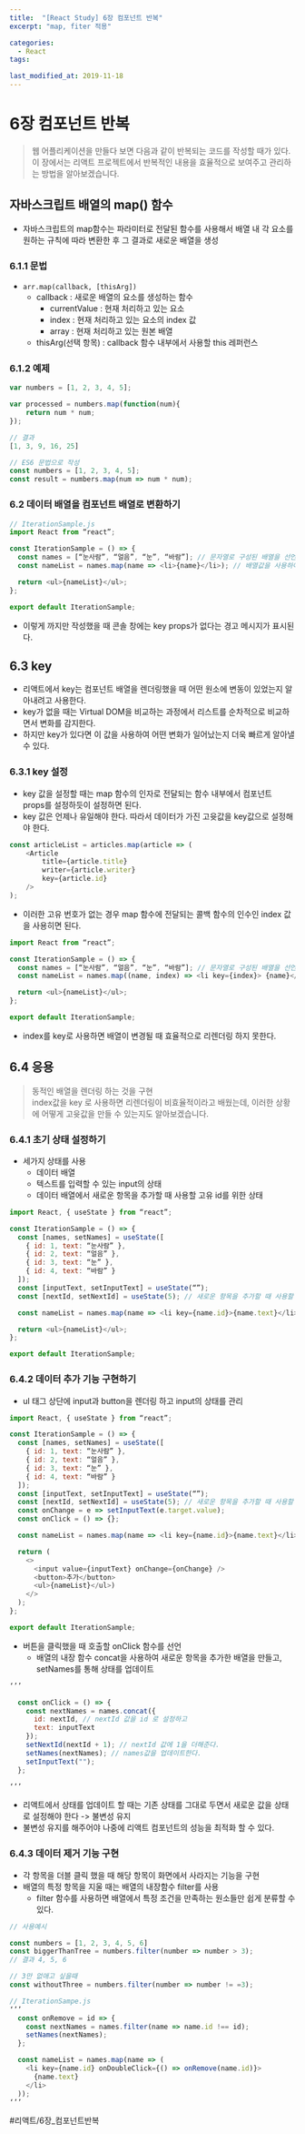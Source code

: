 ```yaml
---
title:  "[React Study] 6장 컴포넌트 반복"
excerpt: "map, fiter 적용"

categories:
  - React
tags:

last_modified_at: 2019-11-18
---
```


# 6장 컴포넌트 반복
> 웹 어플리케이션을 만들다 보면 다음과 같이 반복되는 코드를 작성할 때가 있다.  
> 이 장에서는 리액트 프로젝트에서 반복적인 내용을 효율적으로 보여주고 관리하는 방법을 알아보겠습니다.  

## 자바스크립트 배열의 map() 함수
* 자바스크립트의 map함수는 파라미터로 전달된 함수를 사용해서 배열 내 각 요소를 원하는 규칙에 따라 변환한 후 그 결과로 새로운 배열을 생성

### 6.1.1 문법
* `arr.map(callback, [thisArg])`
	* callback : 새로운 배열의 요소를 생성하는 함수
		- currentValue : 현재 처리하고 있는 요소
		- index : 현재 처리하고 있는 요소의 index 값
		- array : 현재 처리하고 있는 원본 배열
	- thisArg(선택 항목) : callback 함수 내부에서 사용할 this 레퍼런스

### 6.1.2 예제
```javascript
var numbers = [1, 2, 3, 4, 5];

var processed = numbers.map(function(num){
	return num * num;
});

// 결과
[1, 3, 9, 16, 25]

// ES6 문법으로 작성
const numbers = [1, 2, 3, 4, 5];
const result = numbers.map(num => num * num);
```



### 6.2 데이터 배열을 컴포넌트 배열로 변환하기

```javascript
// IterationSample.js
import React from “react”;

const IterationSample = () => {
  const names = [“눈사람”, “얼음”, “눈”, “바람”]; // 문자열로 구성된 배열을 선언
  const nameList = names.map(name => <li>{name}</li>); // 배열값을 사용하여 <li>…<li> jsx 코드로 된 배열을 새로 생성한 후 nameList에 담는다

  return <ul>{nameList}</ul>;
};

export default IterationSample;
```

* 이렇게 까지만 작성했을 때 콘솔 창에는 key props가 없다는 경고 메시지가 표시된다.

## 6.3 key
* 리액트에서 key는 컴포넌트 배열을 렌더링했을 때 어떤 원소에 변동이 있었는지 알아내려고 사용한다.
* key가 없을 때는 Virtual DOM을 비교하는 과정에서 리스트를 순차적으로 비교하면서 변화를 감지한다.
* 하지만 key가 있다면 이 값을 사용하여 어떤 변화가 일어났는지 더욱 빠르게 알아낼 수 있다.

### 6.3.1 key 설정

* key 값을 설정할 때는 map 함수의 인자로 전달되는 함수 내부에서 컴포넌트 props를 설정하듯이 설정하면 된다.
* key 값은 언제나 유일해야 한다. 따라서 데이터가 가진 고윳값을 key값으로 설정해야 한다.

```javascript
const articleList = articles.map(article => (
	<Article
		title={article.title}
		writer={article.writer}
		key={article.id}
	/>
);
```

* 이러한 고유 번호가 없는 경우 map 함수에 전달되는 콜백 함수의 인수인 index 값을 사용히면 된다.

```javascript
import React from “react”;

const IterationSample = () => {
  const names = [“눈사람”, “얼음”, “눈”, “바람”]; // 문자열로 구성된 배열을 선언
  const nameList = names.map((name, index) => <li key={index}> {name}</li>); // 배열값을 사용하여 <li>…<li> jsx 코드로 된 배열을 새로 생성한 후 nameList에 담는다

  return <ul>{nameList}</ul>;
};

export default IterationSample;
```

* index를 key로 사용하면 배열이 변경될 때 효율적으로 리렌더링 하지 못한다.

## 6.4 응용
> 동적인 배열을 렌더링 하는 것을 구현  
> index값을 key 로 사용하면 리렌더링이 비효율적이라고 배웠는데, 이러한 상황에 어떻게 고윳값을 만들 수 있는지도 알아보겠습니다.  

### 6.4.1 초기 상태 설정하기
* 세가지 상태를 사용
	* 데이터 배열
	* 텍스트를 입력할 수 있는 input의 상태
	* 데이터 배열에서 새로운 항목을 추가할 때 사용할 고유 id를 위한 상태
    
```javascript
import React, { useState } from “react”;

const IterationSample = () => {
  const [names, setNames] = useState([
    { id: 1, text: “눈사람” },
    { id: 2, text: “얼음” },
    { id: 3, text: “눈” },
    { id: 4, text: “바람” }
  ]);
  const [inputText, setInputText] = useState(“”);
  const [nextId, setNextId] = useState(5); // 새로운 항목을 추가할 때 사용할 id

  const nameList = names.map(name => <li key={name.id}>{name.text}</li>);

  return <ul>{nameList}</ul>;
};

export default IterationSample;


```

### 6.4.2 데이터 추가 기능 구현하기

* ul 태그 상단에 input과 button을 렌더링 하고 input의 상태를 관리

```javascript
import React, { useState } from “react”;

const IterationSample = () => {
  const [names, setNames] = useState([
    { id: 1, text: “눈사람” },
    { id: 2, text: “얼음” },
    { id: 3, text: “눈” },
    { id: 4, text: “바람” }
  ]);
  const [inputText, setInputText] = useState(“”);
  const [nextId, setNextId] = useState(5); // 새로운 항목을 추가할 때 사용할 id
  const onChange = e => setInputText(e.target.value);
  const onClick = () => {};

  const nameList = names.map(name => <li key={name.id}>{name.text}</li>);

  return (
    <>
      <input value={inputText} onChange={onChange} />
      <button>추가</button>
      <ul>{nameList}</ul>)
    </>
  );
};

export default IterationSample;
```

* 버튼을 클릭했을 때 호출할 onClick 함수를 선언
	* 배열의 내장 함수 concat을 사용하여  새로운 항목을 추가한 배열을 만들고, setNames를 통해 상태를 업데이트
    
```javascript
‘’’

  const onClick = () => {
    const nextNames = names.concat({
      id: nextId, // nextId 값을 id 로 설정하고
      text: inputText
    });
    setNextId(nextId + 1); // nextId 값에 1을 더해준다.
    setNames(nextNames); // names값을 업데이트한다.
    setInputText("");
  };

‘’’
```


* 리액트에서 상태를 업데이트 할 때는 기존 상태를 그대로 두면서 새로운 값을 상태로 설정해야 한다 -> 불변성 유지
* 불변성 유지를 해주어야 나중에 리액트 컴포넌트의 성능을 최적화 할 수 있다.

### 6.4.3 데이터 제거 기능 구현
* 각 항목을 더블 클릭 했을 때 해당 항목이 화면에서 사라지는 기능을 구현
* 배열의 특정 항목을 지울 때는 배열의 내장함수 filter를 사용
	* filter 함수를 사용하면 배열에서 특정 조건을 만족하는 원소들만 쉽게 분류할 수 있다.
    
```javascript
// 사용예시

const numbers = [1, 2, 3, 4, 5, 6]
const biggerThanTree = numbers.filter(number => number > 3);
// 결과 4, 5, 6

// 3만 없애고 싶을때
const withoutThree = numbers.filter(number => number != =3);

// IterationSampe.js
‘’’
  const onRemove = id => {
    const nextNames = names.filter(name => name.id !== id);
    setNames(nextNames);
  };

  const nameList = names.map(name => (
    <li key={name.id} onDoubleClick={() => onRemove(name.id)}>
      {name.text}
    </li>
  ));
‘’’

```




















#리액트/6장_컴포넌트반복
